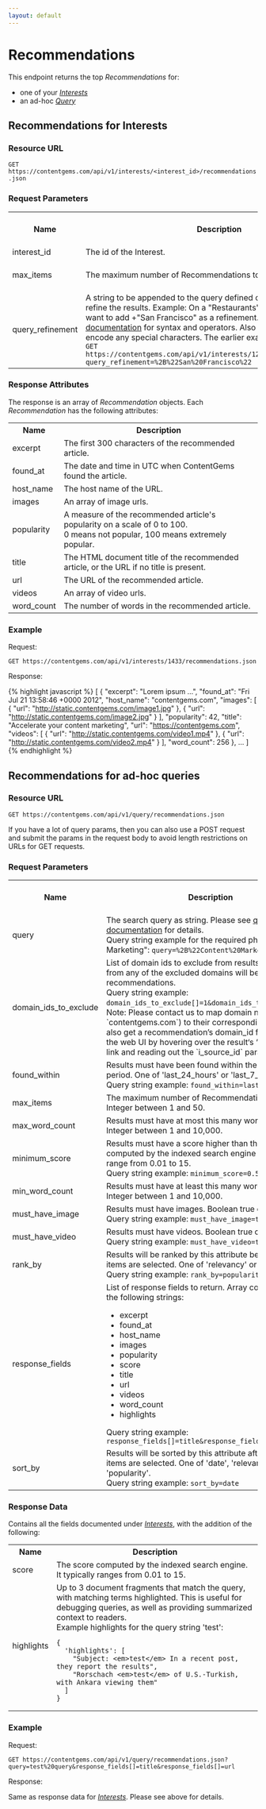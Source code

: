 ```yaml
---
layout: default
---
```


# Recommendations

This endpoint returns the top *Recommendations* for:

* one of your [*Interests*](#interests)
* an ad-hoc [*Query*](#query)

## Recommendations for Interests<a name="interests"> </a>





### Resource URL

`GET https://contentgems.com/api/v1/interests/<interest_id>/recommendations.json`

### Request Parameters

<table>
  <tr>
    <th>Name</th><th>Description</th><th>Optional, required, defaults</th>
  </tr>
  <tr>
    <td>interest_id</td><td>The id of the Interest.</td><td>Required</td>
  </tr>
  <tr>
    <td>max_items</td><td>The maximum number of Recommendations to return.</td><td>Optional, default: 5</td>
  </tr>
  <tr>
    <td>query_refinement</td><td>
      A string to be appended to the query defined on the interest to further refine the results.
      Example: On a "Restaurants" base query, you might want to add +"San Francisco" as a refinement.
      Please see the <a href="http://support.intigi.com/forums/21352731-Interests">query documentation</a> for syntax and operators.
      Also make sure to URL encode any special characters. The earlier example would look like this:
      <code>GET https://contentgems.com/api/v1/interests/123/recommendations.json?query_refinement=%2B%22San%20Francisco%22</code>
    </td>
    <td>Optional, default: nil</td>
  </tr>
</table>

### Response Attributes

The response is an array of *Recommendation* objects. Each *Recommendation* has the following attributes:

<table>
  <tr>
    <th>Name</th><th>Description</th>
  </tr>
  <tr>
    <td>excerpt</td><td>The first 300 characters of the recommended article.</td>
  </tr>
  <tr>
    <td>found_at</td><td>The date and time in UTC when ContentGems found the article.</td>
  </tr>
  <tr>
    <td>host_name</td><td>The host name of the URL.</td>
  </tr>
  <tr>
    <td>images</td><td>An array of image urls.</td>
  </tr>
  <tr>
    <td>popularity</td><td>
      A measure of the recommended article's popularity on a scale of 0 to 100.<br/>
      0 means not popular, 100 means extremely popular.
    </td>
  </tr>
  <tr>
    <td>title</td><td>The HTML document title of the recommended article, or the URL if no title is present.</td>
  </tr>
  <tr>
    <td>url</td><td>The URL of the recommended article.</td>
  </tr>
  <tr>
    <td>videos</td><td>An array of video urls.</td>
  </tr>
  <tr>
    <td>word_count</td><td>The number of words in the recommended article.</td>
  </tr>
</table>

### Example

Request:

`GET https://contentgems.com/api/v1/interests/1433/recommendations.json`

Response:

{% highlight javascript %}
[
  {
    "excerpt": "Lorem ipsum ...",
    "found_at": "Fri Jul 21 13:58:46 +0000 2012",
    "host_name": "contentgems.com",
    "images": [
      { "url": "http://static.contentgems.com/image1.jpg" },
      { "url": "http://static.contentgems.com/image2.jpg" }
    ],
    "popularity": 42,
    "title": "Accelerate your content marketing",
    "url": "https://contentgems.com",
    "videos": [
      { "url": "http://static.contentgems.com/video1.mp4" },
      { "url": "http://static.contentgems.com/video2.mp4" }
    ],
    "word_count": 256
  },
  ...
]
{% endhighlight %}





## Recommendations for ad-hoc queries<a name="query"> </a>

### Resource URL

`GET https://contentgems.com/api/v1/query/recommendations.json`

If you have a lot of query params, then you can also use a POST request and submit
the params in the request body to avoid length restrictions on URLs for GET requests.

### Request Parameters

<table>
  <tr>
    <th>Name</th>
    <th>Description</th>
    <th>Optional, required, defaults</th>
  </tr>
  <tr>
    <td>query</td>
    <td>
      The search query as string. Please see
      <a href="http://support.intigi.com/forums/21352731-Interests">query documentation</a>
      for details.<br/>
      Query string example for the required phrase +"Content Marketing":
      <code>query=%2B%22Content%20Marketing%22</code>.
    </td>
    <td>Required</td>
  </tr>
  <tr>
    <td>domain_ids_to_exclude</td>
    <td>
      List of domain ids to exclude from results. No URLs from any of the excluded domains will be included in recommendations.<br/>
      Query string example: <code>domain_ids_to_exclude[]=1&amp;domain_ids_to_exclude[]=2</code>.
      Note: Please contact us to map domain names (e.g., `contentgems.com`) to their corresponding ids. You can also get a recommendation’s domain_id from a result in the web UI by hovering over the result‘s ‘Block Domain’ link and reading out the `i_source_id` parameter.
    </td>
    <td>Optional, default: [] (empty array, no exclusions)</td>
  </tr>
  <tr>
    <td>found_within</td>
    <td>
      Results must have been found within the given time period. One of
      'last_24_hours' or 'last_7_days'.<br/>
      Query string example: <code>found_within=last_24_hours</code>
    </td>
    <td>Optional, default: 'last_24_hours'</td>
  </tr>
  <tr>
    <td>max_items</td>
    <td>
      The maximum number of Recommendations to return.<br/>
      Integer between 1 and 50.
    </td>
    <td>Optional, default: 5</td>
  </tr>
  <tr>
    <td>max_word_count</td>
    <td>
      Results must have at most this many words.<br/>
      Integer between 1 and 10,000.
    </td>
    <td>Optional, default: Nil</td>
  </tr>
  <tr>
    <td>minimum_score</td>
    <td>
      Results must have a score higher than this. Scores are
      computed by the indexed search engine and typically range from 0.01 to 15.<br/>
      Query string example: <code>minimum_score=0.5</code>
    </td>
    <td>Optional, default: Nil</td>
  </tr>
  <tr>
    <td>min_word_count</td>
    <td>
      Results must have at least this many words.<br/>
      Integer between 1 and 10,000.
    </td>
    <td>Optional, default: Nil</td>
  </tr>
  <tr>
    <td>must_have_image</td>
    <td>
      Results must have images. Boolean true or false.<br/>
      Query string example: <code>must_have_image=true</code>
    </td>
    <td>Optional, default: false</td>
  </tr>
  <tr>
    <td>must_have_video</td>
    <td>
      Results must have videos. Boolean true or false.<br/>
      Query string example: <code>must_have_video=true</code>
    </td>
    <td>Optional, default: false</td>
  </tr>
  <tr>
    <td>rank_by</td>
    <td>
      Results will be ranked by this attribute before the top items are selected. One of
      'relevancy' or 'popularity'.<br/>
      Query string example: <code>rank_by=popularity</code>
    </td>
    <td>Optional, default: 'popularity'</td>
  </tr>
  <tr>
    <td>response_fields</td>
    <td>
      List of response fields to return. Array containing any of the following strings:
      <ul>
        <li>excerpt</li>
        <li>found_at</li>
        <li>host_name</li>
        <li>images</li>
        <li>popularity</li>
        <li>score</li>
        <li>title</li>
        <li>url</li>
        <li>videos</li>
        <li>word_count</li>
        <li>highlights</li>
      </ul>
      Query string example: <code>response_fields[]=title&amp;response_fields[]=url</code>
    </td>
    <td>Optional, default: all fields</td>
  </tr>
  <tr>
    <td>sort_by</td>
    <td>
      Results will be sorted by this attribute after the top items are selected. One of
      'date', 'relevancy' or 'popularity'.<br/>
      Query string example: <code>sort_by=date</code>
    </td>
    <td>Optional, default: 'date'</td>
  </tr>
</table>

### Response Data

Contains all the fields documented under [*Interests*](#interests), with the addition of the following:

<table>
  <tr>
    <th>Name</th><th>Description</th>
  </tr>
  <tr>
    <td>score</td>
    <td>
      The score computed by the indexed search engine. It typically ranges from
      0.01 to 15.
    </td>
  </tr>
  <tr>
    <td>highlights</td>
    <td>
      Up to 3 document fragments that match the query, with matching terms highlighted.
      This is useful for debugging queries, as well as providing summarized
      context to readers.<br/>
      Example highlights for the query string 'test':
      <pre><code class="javascript">{
  'highlights': [
    "Subject: &lt;em&gt;test&lt;/em&gt; In a recent post, they report the results",
    "Rorschach &lt;em&gt;test&lt;/em&gt; of U.S.-Turkish, with Ankara viewing them"
  ]
}</code></pre>
    </td>
  </tr>
</table>

### Example

Request:

`GET https://contentgems.com/api/v1/query/recommendations.json?query=test%20query&response_fields[]=title&response_fields[]=url`

Response:

Same as response data for [*Interests*](#interests). Please see above for details.
